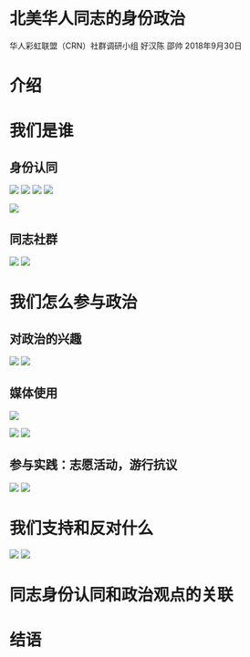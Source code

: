 北美华人同志的身份政治
================
华人彩虹联盟（CRN）社群调研小组 好汉陈 邵帅
2018年9月30日

介绍
====

我们是谁
========

身份认同
--------

![](figs_README/identity_linked_lgbt.png) ![](figs_README/identity_linked_cn.png) ![](figs_README/identity_linked_us.png) ![](figs_README/identity_linked_compare.png)

![](figs_README/identity_lgbt_yield.png)

同志社群
--------

![](figs_README/identity_lgbt_contact.png) ![](figs_README/identity_lgbt_contact_cn.png)

我们怎么参与政治
================

对政治的兴趣
------------

![](figs_README/participate_interest_cn.png) ![](figs_README/participate_interest_us.png)

媒体使用
--------

![](figs_README/participate_media.png)

![](figs_README/participate_media_cn.png) ![](figs_README/participate_media_politics.png)

参与实践：志愿活动，游行抗议
----------------------------

![](figs_README/participate_volunteer.png) ![](figs_README/participate_protest.png)

我们支持和反对什么
==================

![](figs_README/opinion_vote_2016.png) ![](figs_README/opinion_vote_2016_2.png)

同志身份认同和政治观点的关联
============================

结语
====
